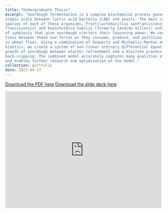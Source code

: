 ```yaml
---
title: "Undergraduate Thesis"
excerpt: "Sourdough fermentation is a complex biochemical process governed by interactions at the micro-
scopic scale between lactic acid bacteria (LAB) and yeasts. The most commonly encountered
species of each of these organisms, Fructilactobacillus sanfranciscensis (formerly Lactobacillus san-
franciscensis) and Kazachstania humilis (formerly Candida milleri) exhibit several characteristics
of symbiosis that give sourdough starters their leavening power. We seek to model the interac-
tions between these two forces as they consume, produce, and partition different resources found
in wheat flour. Using a combination of Gompertz and Michaelis-Menten models for population
kinetics, we create a system of non-linear ordinary differential equations to map the continuous
growth of sourdough between starter refreshment and a discrete process by which we can simulate
back-slopping. The combined model accurately captures many qualities of sourdough fermentation
and enables further research and optimization of the model."
collection: portfolio
date: 2023-04-27
---
```


[Download the PDF here](https://jonahksmith.github.io/documents/bs_thesis.pdf)
[Download the slide deck here](https://jonahksmith.github.io/slides/bs_thesis_slides.pdf)

<embed src="http://jonahksmith.github.io//documents/bs_thesis.pdf" width="500" height="375" 
 type="application/pdf">

